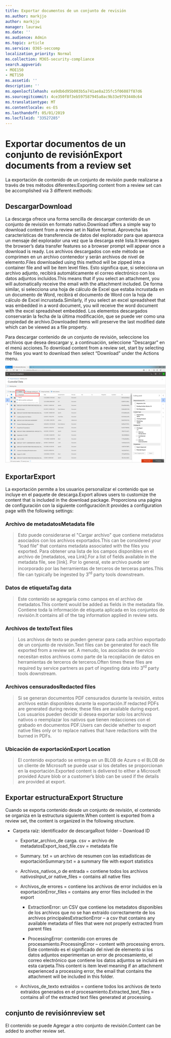 ```yaml
---
title: Exportar documentos de un conjunto de revisión
ms.author: markjjo
author: markjjo
manager: laurawi
ms.date: ''
ms.audience: Admin
ms.topic: article
ms.service: O365-seccomp
localization_priority: Normal
ms.collection: M365-security-compliance
search.appverid:
- MOE150
- MET150
ms.assetid: ''
description: ''
ms.openlocfilehash: ea9db6d95b003b5a741ae8a235fc5f06087f87d6
ms.sourcegitcommit: 4ce350f8f3eb597587945a8ac9b33e9793440c64
ms.translationtype: MT
ms.contentlocale: es-ES
ms.lasthandoff: 05/01/2019
ms.locfileid: "33527285"
---
```

# <a name="export-documents-from-a-review-set"></a><span data-ttu-id="22d93-102">Exportar documentos de un conjunto de revisión</span><span class="sxs-lookup"><span data-stu-id="22d93-102">Export documents from a review set</span></span>

<span data-ttu-id="22d93-103">La exportación de contenido de un conjunto de revisión puede realizarse a través de tres métodos diferentes:</span><span class="sxs-lookup"><span data-stu-id="22d93-103">Exporting content from a review set can be accomplished via 3 different methods:</span></span>

## <a name="download"></a><span data-ttu-id="22d93-104">Descargar</span><span class="sxs-lookup"><span data-stu-id="22d93-104">Download</span></span>

<span data-ttu-id="22d93-105">La descarga ofrece una forma sencilla de descargar contenido de un conjunto de revisión en formato nativo.</span><span class="sxs-lookup"><span data-stu-id="22d93-105">Download offers a simple way to download content from a review set in Native format.</span></span> <span data-ttu-id="22d93-106">Aprovecha las características de transferencia de datos del explorador para que aparezca un mensaje del explorador una vez que la descarga esté lista.</span><span class="sxs-lookup"><span data-stu-id="22d93-106">It leverages the browser’s data transfer features so a browser prompt will appear once a download is ready.</span></span> <span data-ttu-id="22d93-107">Los archivos descargados con este método se comprimen en un archivo contenedor y serán archivos de nivel de elemento.</span><span class="sxs-lookup"><span data-stu-id="22d93-107">Files downloaded using this method will be zipped into a container file and will be item level files.</span></span> <span data-ttu-id="22d93-108">Esto significa que, si selecciona un archivo adjunto, recibirá automáticamente el correo electrónico con los datos adjuntos incluidos.</span><span class="sxs-lookup"><span data-stu-id="22d93-108">This means that if you select an attachment, you will automatically receive the email with the attachment included.</span></span> <span data-ttu-id="22d93-109">De forma similar, si selecciona una hoja de cálculo de Excel que estaba incrustada en un documento de Word, recibirá el documento de Word con la hoja de cálculo de Excel incrustada.</span><span class="sxs-lookup"><span data-stu-id="22d93-109">Similarly, if you select an excel spreadsheet that was embedded in a word document, you will receive the word document with the excel spreadsheet embedded.</span></span> <span data-ttu-id="22d93-110">Los elementos descargados conservarán la fecha de la última modificación, que se puede ver como una propiedad de archivo.</span><span class="sxs-lookup"><span data-stu-id="22d93-110">Downloaded items will preserve the last modified date which can be viewed as a file property.</span></span>

<span data-ttu-id="22d93-111">Para descargar contenido de un conjunto de revisión, seleccione los archivos que desea descargar y, a continuación, seleccione "Descargar" en el menú acciones.</span><span class="sxs-lookup"><span data-stu-id="22d93-111">To download content from a review set, start by selecting the files you want to download then select “Download” under the Actions menu.</span></span>

![Una captura de pantalla de una descripción de equipo generada automáticamente](../media/eDiscoDownload.png)

## <a name="export"></a><span data-ttu-id="22d93-113">Exportar</span><span class="sxs-lookup"><span data-stu-id="22d93-113">Export</span></span>

<span data-ttu-id="22d93-114">La exportación permite a los usuarios personalizar el contenido que se incluye en el paquete de descarga.</span><span class="sxs-lookup"><span data-stu-id="22d93-114">Export allows users to customize the content that is included in the download package.</span></span> <span data-ttu-id="22d93-115">Proporciona una página de configuración con la siguiente configuración:</span><span class="sxs-lookup"><span data-stu-id="22d93-115">It provides a configuration page with the following settings:</span></span>

### <a name="metadata-file"></a><span data-ttu-id="22d93-116">Archivo de metadatos</span><span class="sxs-lookup"><span data-stu-id="22d93-116">Metadata file</span></span>

> <span data-ttu-id="22d93-117">Esto puede considerarse el "Cargar archivo" que contiene metadatos asociados con los archivos exportados.</span><span class="sxs-lookup"><span data-stu-id="22d93-117">This can be considered your “load file” that contains metadata associated with the files you exported.</span></span> <span data-ttu-id="22d93-118">Para obtener una lista de los campos disponibles en el archivo de \[metadatos, vea Link\].</span><span class="sxs-lookup"><span data-stu-id="22d93-118">For a list of fields available in the metadata file, see \[link\].</span></span> <span data-ttu-id="22d93-119">Por lo general, este archivo puede ser incorporado por las herramientas de terceros de terceras partes.<sup></sup></span><span class="sxs-lookup"><span data-stu-id="22d93-119">This file can typically be ingested by 3<sup>rd</sup> party tools downstream.</span></span>

### <a name="tag-data"></a><span data-ttu-id="22d93-120">Datos de etiqueta</span><span class="sxs-lookup"><span data-stu-id="22d93-120">Tag data</span></span>

> <span data-ttu-id="22d93-121">Este contenido se agregaría como campos en el archivo de metadatos.</span><span class="sxs-lookup"><span data-stu-id="22d93-121">This content would be added as fields in the metadata file.</span></span> <span data-ttu-id="22d93-122">Contiene toda la información de etiqueta aplicada en los conjuntos de revisión.</span><span class="sxs-lookup"><span data-stu-id="22d93-122">It contains all of the tag information applied in review sets.</span></span>

### <a name="text-files"></a><span data-ttu-id="22d93-123">Archivos de texto</span><span class="sxs-lookup"><span data-stu-id="22d93-123">Text files</span></span>

> <span data-ttu-id="22d93-124">Los archivos de texto se pueden generar para cada archivo exportado de un conjunto de revisión.</span><span class="sxs-lookup"><span data-stu-id="22d93-124">Text files can be generated for each file exported from a review set.</span></span> <span data-ttu-id="22d93-125">A menudo, los asociados de servicio necesitan estos archivos como parte de la recopilación de datos<sup></sup> en herramientas de terceros de terceros.</span><span class="sxs-lookup"><span data-stu-id="22d93-125">Often times these files are required by service partners as part of ingesting data into 3<sup>rd</sup> party tools downstream.</span></span>

### <a name="redacted-files"></a><span data-ttu-id="22d93-126">Archivos censurados</span><span class="sxs-lookup"><span data-stu-id="22d93-126">Redacted files</span></span>

> <span data-ttu-id="22d93-127">Si se generan documentos PDF censurados durante la revisión, estos archivos están disponibles durante la exportación.</span><span class="sxs-lookup"><span data-stu-id="22d93-127">If redacted PDFs are generated during review, these files are available during export.</span></span> <span data-ttu-id="22d93-128">Los usuarios pueden decidir si desea exportar solo los archivos nativos o reemplazar los nativos que tienen redacciones con el grabado en documentos PDF.</span><span class="sxs-lookup"><span data-stu-id="22d93-128">Users can decide whether to export native files only or to replace natives that have redactions with the burned in PDFs.</span></span>

### <a name="export-location"></a><span data-ttu-id="22d93-129">Ubicación de exportación</span><span class="sxs-lookup"><span data-stu-id="22d93-129">Export Location</span></span>

> <span data-ttu-id="22d93-130">El contenido exportado se entrega en un BLOB de Azure o el BLOB de un cliente de Microsoft se puede usar si los detalles se proporcionan en la exportación.</span><span class="sxs-lookup"><span data-stu-id="22d93-130">Exported content is delivered to either a Microsoft provided Azure blob or a customer’s blob can be used if the details are provided at export.</span></span>

## <a name="export-structure"></a><span data-ttu-id="22d93-131">Exportar estructura</span><span class="sxs-lookup"><span data-stu-id="22d93-131">Export Structure</span></span>

<span data-ttu-id="22d93-132">Cuando se exporta contenido desde un conjunto de revisión, el contenido se organiza en la estructura siguiente.</span><span class="sxs-lookup"><span data-stu-id="22d93-132">When content is exported from a review set, the content is organized in the following structure.</span></span>

  - <span data-ttu-id="22d93-133">Carpeta raíz: identificador de descarga</span><span class="sxs-lookup"><span data-stu-id="22d93-133">Root folder – Download ID</span></span>
    
      - <span data-ttu-id="22d93-134">Exportar\_archivo\_de carga. csv = archivo de metadatos</span><span class="sxs-lookup"><span data-stu-id="22d93-134">Export\_load\_file.csv = metadata file</span></span>
    
      - <span data-ttu-id="22d93-135">Summary. txt = un archivo de resumen con las estadísticas de exportación</span><span class="sxs-lookup"><span data-stu-id="22d93-135">Summary.txt = a summary file with export statistics</span></span>
    
      - <span data-ttu-id="22d93-136">Archivos\_nativos\_o de entrada = contiene todos los archivos nativos</span><span class="sxs-lookup"><span data-stu-id="22d93-136">Input\_or native\_files = contains all native files</span></span>
    
      - <span data-ttu-id="22d93-137">Archivos\_de errores = contiene los archivos de error incluidos en la exportación</span><span class="sxs-lookup"><span data-stu-id="22d93-137">Error\_files = contains any error files included in the export</span></span>
        
          - <span data-ttu-id="22d93-138">ExtractionError: un CSV que contiene los metadatos disponibles de los archivos que no se han extraído correctamente de los archivos principales</span><span class="sxs-lookup"><span data-stu-id="22d93-138">ExtractionError – a csv that contains any available metadata of files that were not properly extracted from parent files</span></span>
        
          - <span data-ttu-id="22d93-139">ProcessingError: contenido con errores de procesamiento.</span><span class="sxs-lookup"><span data-stu-id="22d93-139">ProcessingError – content with processing errors.</span></span> <span data-ttu-id="22d93-140">Este contenido es el significado del nivel de elemento si los datos adjuntos experimentan un error de procesamiento, el correo electrónico que contiene los datos adjuntos se incluirá en esta carpeta.</span><span class="sxs-lookup"><span data-stu-id="22d93-140">This content is item level meaning if an attachment experienced a processing error, the email that contains the attachment will be included in this folder.</span></span>
    
      - <span data-ttu-id="22d93-141">Archivos\_de\_texto extraídos = contiene todos los archivos de texto extraídos generados en el procesamiento.</span><span class="sxs-lookup"><span data-stu-id="22d93-141">Extracted\_text\_files = contains all of the extracted text files generated at processing.</span></span>

## <a name="review-set"></a><span data-ttu-id="22d93-142">conjunto de revisión</span><span class="sxs-lookup"><span data-stu-id="22d93-142">review set</span></span>

<span data-ttu-id="22d93-143">El contenido se puede Agregar a otro conjunto de revisión.</span><span class="sxs-lookup"><span data-stu-id="22d93-143">Content can be added to another review set.</span></span>